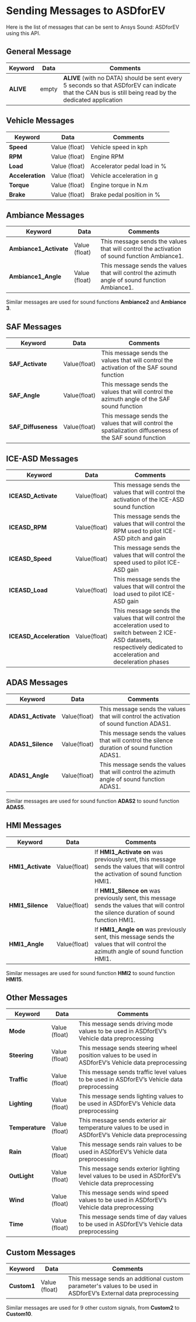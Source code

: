 # Sending Messages to ASDforEV

Here is the list of messages that can be sent to Ansys Sound: ASDforEV using this API.

## General Message

|Keyword|Data|Comments|
|-------|----|--------|
|**ALIVE**|empty|**ALIVE** \(with no DATA\) should be sent every 5 seconds so that ASDforEV can indicate that the CAN bus is still being read by the dedicated application|

## Vehicle Messages

|Keyword|Data|Comments|
|-------|----|--------|
|**Speed**|Value \(float\)|Vehicle speed in kph|
|**RPM**|Value \(float\)|Engine RPM|
|**Load**|Value \(float\)|Accelerator pedal load in %|
|**Acceleration**|Value \(float\)|Vehicle acceleration in g|
|**Torque**|Value \(float\)|Engine torque in N.m|
|**Brake**|Value \(float\)|Brake pedal position in %|

## Ambiance Messages

|Keyword|Data|Comments|
|-------|----|--------|
|**Ambiance1\_Activate**|Value \(float\)|This message sends the values that will control the activation of sound function Ambiance1.|
|**Ambiance1\_Angle**|Value \(float\)|This message sends the values that will control the azimuth angle of sound function Ambiance1.|

Similar messages are used for sound functions **Ambiance2** and **Ambiance 3**.

## SAF Messages

|Keyword|Data|Comments|
|-------|----|--------|
|**SAF\_Activate**|Value\(float\)|This message sends the values that will control the activation of the SAF sound function|
|**SAF\_Angle**|Value\(float\)|This message sends the values that will control the azimuth angle of the SAF sound function|
|**SAF\_Diffuseness**|Value\(float\)|This message sends the values that will control the spatialization diffuseness of the SAF sound function|

## ICE-ASD Messages

|Keyword|Data|Comments|
|-------|----|--------|
|**ICEASD\_Activate**|Value\(float\)|This message sends the values that will control the activation of the ICE-ASD sound function|
|**ICEASD\_RPM**|Value\(float\)|This message sends the values that will control the RPM used to pilot ICE-ASD pitch and gain|
|**ICEASD\_Speed**|Value\(float\)|This message sends the values that will control the speed used to pilot ICE-ASD gain|
|**ICEASD\_Load**|Value\(float\)|This message sends the values that will control the load used to pilot ICE-ASD gain|
|**ICEASD\_Acceleration**|Value\(float\)|This message sends the values that will control the acceleration used to switch between 2 ICE-ASD datasets, respectively dedicated to acceleration and deceleration phases|

## ADAS Messages

|Keyword|Data|Comments|
|-------|----|--------|
|**ADAS1\_Activate**|Value\(float\)|This message sends the values that will control the activation of sound function ADAS1.|
|**ADAS1\_Silence**|Value\(float\)|This message sends the values that will control the silence duration of sound function ADAS1.|
|**ADAS1\_Angle**|Value\(float\)|This message sends the values that will control the azimuth angle of sound function ADAS1.|

Similar messages are used for sound function **ADAS2** to sound function **ADAS5**.

## HMI Messages

|Keyword|Data|Comments|
|-------|----|--------|
|**HMI1\_Activate**|Value\(float\)|If **HMI1\_Activate on** was previously sent, this message sends the values that will control the activation of sound function HMI1.|
|**HMI1\_Silence**|Value\(float\)|If **HMI1\_Silence on** was previously sent, this message sends the values that will control the silence duration of sound function HMI1.|
|**HMI1\_Angle**|Value\(float\)|If **HMI1\_Angle on** was previously sent, this message sends the values that will control the azimuth angle of sound function HMI1.|

Similar messages are used for sound function **HMI2** to sound function **HMI15**.

## Other Messages

|Keyword|Data|Comments|
|-------|----|--------|
|**Mode**|Value \(float\)|This message sends driving mode values to be used in ASDforEV’s Vehicle data preprocessing|
|**Steering**|Value \(float\)|This message sends steering wheel position values to be used in ASDforEV’s Vehicle data preprocessing|
|**Traffic**|Value \(float\)|This message sends traffic level values to be used in ASDforEV’s Vehicle data preprocessing|
|**Lighting**|Value \(float\)|This message sends lighting values to be used in ASDforEV’s Vehicle data preprocessing|
|**Temperature**|Value \(float\)|This message sends exterior air temperature values to be used in ASDforEV’s Vehicle data preprocessing|
|**Rain**|Value \(float\)|This message sends rain values to be used in ASDforEV’s Vehicle data preprocessing|
|**OutLight**|Value \(float\)|This message sends exterior lighting level values to be used in ASDforEV’s Vehicle data preprocessing|
|**Wind**|Value \(float\)|This message sends wind speed values to be used in ASDforEV’s Vehicle data preprocessing|
|**Time**|Value \(float\)|This message sends time of day values to be used in ASDforEV’s Vehicle data preprocessing|

## Custom Messages

|Keyword|Data|Comments|
|-------|----|--------|
|**Custom1**|Value \(float\)|This message sends an additional custom parameter's values to be used in ASDforEV’s External data preprocessing|

Similar messages are used for 9 other custom signals, from **Custom2** to **Custom10**.
